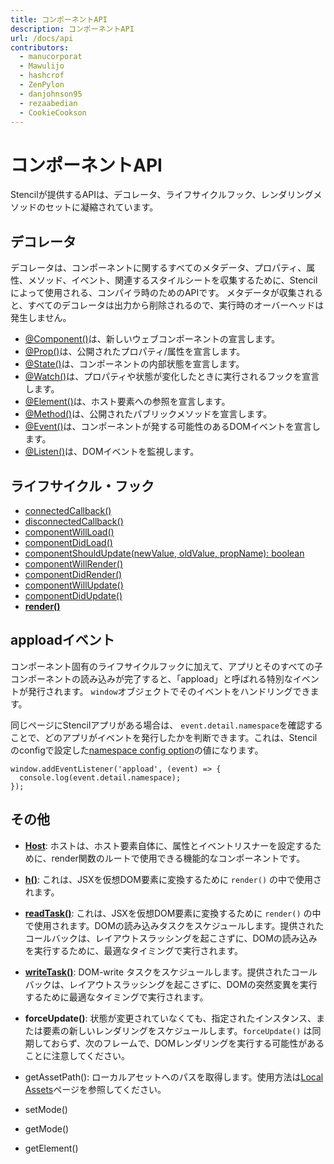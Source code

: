 ```yaml
---
title: コンポーネントAPI
description: コンポーネントAPI
url: /docs/api
contributors:
  - manucorporat
  - Mawulijo
  - hashcrof
  - ZenPylon
  - danjohnson95
  - rezaabedian
  - CookieCookson
---
```


# コンポーネントAPI

Stencilが提供するAPIは、デコレータ、ライフサイクルフック、レンダリングメソッドのセットに凝縮されています。


## デコレータ

デコレータは、コンポーネントに関するすべてのメタデータ、プロパティ、属性、メソッド、イベント、関連するスタイルシートを収集するために、Stencilによって使用される、コンパイラ時のためのAPIです。
メタデータが収集されると、すべてのデコレータは出力から削除されるので、実行時のオーバーヘッドは発生しません。

- [@Component()](component#component-decorator)は、新しいウェブコンポーネントの宣言します。
- [@Prop()](properties#prop-decorator)は、公開されたプロパティ/属性を宣言します。
- [@State()](state#state-decorator)は、コンポーネントの内部状態を宣言します。
- [@Watch()](reactive-data#watch-decorator)は、プロパティや状態が変化したときに実行されるフックを宣言します。
- [@Element()](host-element#element-decorator)は、ホスト要素への参照を宣言します。
- [@Method()](methods#method-decorator)は、公開されたパブリックメソッドを宣言します。
- [@Event()](events#event-decorator)は、コンポーネントが発する可能性のあるDOMイベントを宣言します。
- [@Listen()](events#listen-decorator)は、DOMイベントを監視します。


## ライフサイクル・フック

- [connectedCallback()](component-lifecycle#connectedcallback-)
- [disconnectedCallback()](component-lifecycle#disconnectedcallback-)
- [componentWillLoad()](component-lifecycle#componentwillload-)
- [componentDidLoad()](component-lifecycle#componentdidload-)
- [componentShouldUpdate(newValue, oldValue, propName): boolean](component-lifecycle#componentshouldupdate)
- [componentWillRender()](component-lifecycle#componentwillrender-)
- [componentDidRender()](component-lifecycle#componentdidrender-)
- [componentWillUpdate()](component-lifecycle#componentwillupdate-)
- [componentDidUpdate()](component-lifecycle#componentdidupdate-)
- **[render()](templating-jsx)**


## apploadイベント

コンポーネント固有のライフサイクルフックに加えて、アプリとそのすべての子コンポーネントの読み込みが完了すると、「appload」と呼ばれる特別なイベントが発行されます。 `window`オブジェクトでそのイベントをハンドリングできます。

同じページにStencilアプリがある場合は、 `event.detail.namespace`を確認することで、どのアプリがイベントを発行したかを判断できます。これは、Stencilのconfigで設定した[namespace config option](/docs/config/testing#namespace)の値になります。

```tsx
window.addEventListener('appload', (event) => {
  console.log(event.detail.namespace);
});
```

## その他

- [**Host**](host-element): ホストは、ホスト要素自体に、属性とイベントリスナーを設定するために、render関数のルートで使用できる機能的なコンポーネントです。

- [**h()**](templating-jsx): これは、JSXを仮想DOM要素に変換するために `render()` の中で使用されます。

- [**readTask()**](https://developers.google.com/web/fundamentals/performance/rendering/avoid-large-complex-layouts-and-layout-thrashing): これは、JSXを仮想DOM要素に変換するために `render()` の中で使用されます。DOMの読み込みタスクをスケジュールします。提供されたコールバックは、レイアウトスラッシングを起こさずに、DOMの読み込みを実行するために、最適なタイミングで実行されます。

- [**writeTask()**](https://developers.google.com/web/fundamentals/performance/rendering/avoid-large-complex-layouts-and-layout-thrashing): DOM-write タスクをスケジュールします。提供されたコールバックは、レイアウトスラッシングを起こさずに、DOMの突然変異を実行するために最適なタイミングで実行されます。

- **forceUpdate()**: 状態が変更されていなくても、指定されたインスタンス、または要素の新しいレンダリングをスケジュールします。`forceUpdate()` は同期しておらず、次のフレームで、DOMレンダリングを実行する可能性があることに注意してください。

- getAssetPath(): ローカルアセットへのパスを取得します。使用方法は[Local Assets](/docs/local-assets#component-s-assetsdirs)ページを参照してください。
- setMode()
- getMode()
- getElement()
